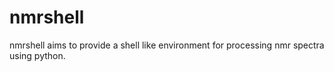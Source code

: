nmrshell
========

nmrshell aims to provide a shell like environment for processing nmr spectra using python. 